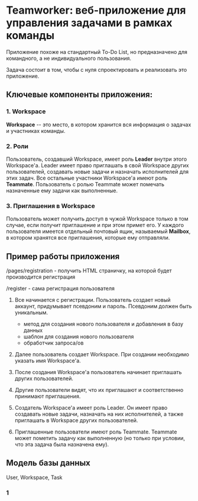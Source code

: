 # Teamworker: веб-приложение для управления задачами в рамках команды

Приложение похоже на стандартный To-Do List, но предназначено для командного, а не индивидуального пользования.

Задача состоит в том, чтобы с нуля спроектировать и реализовать это приложение.



## Ключевые компоненты приложения:

### 1. Workspace
__Workspace__ -- это место, в котором хранится вся информация о задачах и участниках команды.

### 2. Роли
Пользователь, создавший Workspace, имеет роль __Leader__ внутри этого Workspace'а.
Leader имеет право приглашать в свой Workspace других пользователей, создавать новые задачи и назначать исполнителей для этих задач.
Все остальные участники Workspace'а имеют роль __Teammate__. Пользователь с ролью Teammate может помечать назначенные ему задачи как выполненные.

### 3. Приглашения в Workspace
Пользователь может получить доступ в чужой Workspace только в том случае, если получит приглашение и при этом примет его.
У каждого пользователя имеется отдельный почтовый ящик, называемый __Mailbox__, в котором хранятся все приглашения, которые ему отправляли.



## Пример работы приложения

/pages/registration - получить HTML страничку, на которой будет производится регистрация

/register - сама регистрация пользователя

1. Все начинается с регистрации. Пользователь создает новый аккаунт, придумывает псевдоним и пароль. Псевдоним должен быть уникальным.
   - метод для создания нового пользователя и добавления в базу данных 
   - шаблон для создания нового пользователя
   - обработчик запроса/ов

2. Далее пользователь создает Workspace. При создании необходимо указать имя Workspace'а.

3. После создания Workspace'а пользователь начинает приглашать других пользователей.

4. Другие пользователи видят, что их приглашают и соответственно принимают приглашения.

5. Создатель Workspace'а имеет роль Leader. Он имеет право создавать новые задачи, назначать на них исполнителей, а также приглашать в Workspace других пользователей.

6. Приглашенные пользователи имеют роль Teammate. Teammate может пометить задачу как выполненную (но только при условии, что эта задача была назначена ему).



## Модель базы данных

User, Workspace, Task

### 1


